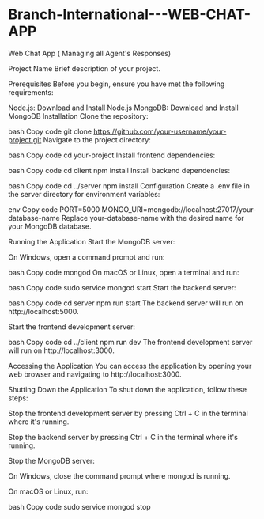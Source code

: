 # Branch-International---WEB-CHAT-APP
Web Chat App ( Managing all Agent's Responses)


Project Name
Brief description of your project.

Prerequisites
Before you begin, ensure you have met the following requirements:

Node.js: Download and Install Node.js
MongoDB: Download and Install MongoDB
Installation
Clone the repository:

bash
Copy code
git clone https://github.com/your-username/your-project.git
Navigate to the project directory:

bash
Copy code
cd your-project
Install frontend dependencies:

bash
Copy code
cd client
npm install
Install backend dependencies:

bash
Copy code
cd ../server
npm install
Configuration
Create a .env file in the server directory for environment variables:

env
Copy code
PORT=5000
MONGO_URI=mongodb://localhost:27017/your-database-name
Replace your-database-name with the desired name for your MongoDB database.

Running the Application
Start the MongoDB server:

On Windows, open a command prompt and run:

bash
Copy code
mongod
On macOS or Linux, open a terminal and run:

bash
Copy code
sudo service mongod start
Start the backend server:

bash
Copy code
cd server
npm run start
The backend server will run on http://localhost:5000.

Start the frontend development server:

bash
Copy code
cd ../client
npm run dev
The frontend development server will run on http://localhost:3000.

Accessing the Application
You can access the application by opening your web browser and navigating to http://localhost:3000.

Shutting Down the Application
To shut down the application, follow these steps:

Stop the frontend development server by pressing Ctrl + C in the terminal where it's running.

Stop the backend server by pressing Ctrl + C in the terminal where it's running.

Stop the MongoDB server:

On Windows, close the command prompt where mongod is running.

On macOS or Linux, run:

bash
Copy code
sudo service mongod stop
